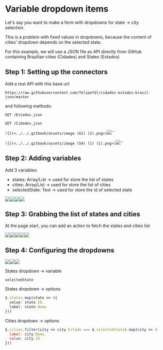 # Variable dropdown items

Let's say you want to make a form with dropdowns for state -> city selection.

This is a problem with fixed values in dropdowns, because the content of cities' dropdown depends on the selected state.

For this example, we will use a JSON file as API directly from GitHub containing Brazilian cities (Cidades) and States (Estados)

## Step 1: Setting up the connectors

Add a rest API with this base url:

`https://raw.githubusercontent.com/felipefdl/cidades-estados-brasil-json/master`

and following methods:

`GET /Estados.json`

`GET /Cidades.json`

``![](<../../.gitbook/assets/image (61) (2).png>)``![](<../../.gitbook/assets/image (63) (2).png>)``

``![](<../../.gitbook/assets/image (54) (1) (1).png>)``![](<../../.gitbook/assets/image (60) (1) (1) (1).png>)``

## Step 2: Adding variables

Add 3 variables:

* states: Array/List -> used for store the list of states
* cities: Array/List -> used for store the list of cities
* selectedState: Text -> used for store the id of selected state

![](<../../.gitbook/assets/image (53) (2).png>)![](<../../.gitbook/assets/image (48).png>)![](<../../.gitbook/assets/image (57) (1) (1).png>)![](<../../.gitbook/assets/image (56) (1) (1) (1).png>)

## Step 3: Grabbing the list of states and cities

At the page start, you can add an action to fetch the states and cities list

![](<../../.gitbook/assets/image (66) (2).png>)![](<../../.gitbook/assets/image (49) (1).png>)![](<../../.gitbook/assets/image (59) (1) (1).png>)![](<../../.gitbook/assets/image (52) (2).png>)![](<../../.gitbook/assets/image (58) (1).png>)

## Step 4: Configuring the dropdowns

![](<../../.gitbook/assets/image (55) (1) (1).png>)![](<../../.gitbook/assets/image (62) (2).png>)![](<../../.gitbook/assets/image (47) (1).png>)

States dropdown -> variable

`selectedState`

States dropdown -> options

```typescript
$.states.map(state => ({
  value: state.ID,
  label: state.Nome
}))
```

Cities dropdown -> options

```javascript
$.cities.filter(city => city.Estado === $.selectedState).map(city => ({
  label: city.Nome,
  value: city.ID
}))
```
